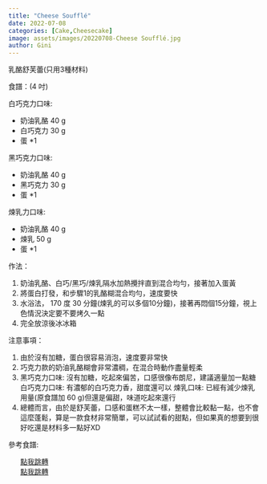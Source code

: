 ```yaml
---
title: "Cheese Soufflé"
date: 2022-07-08
categories: [Cake,Cheesecake]
image: assets/images/20220708-Cheese Soufflé.jpg
author: Gini
---
```

乳酪舒芙蕾(只用3種材料)

食譜：(4 吋)

白巧克力口味:
- 奶油乳酪 40 g
- 白巧克力 30 g
- 蛋 *1

黑巧克力口味:
- 奶油乳酪 40 g
- 黑巧克力 30 g
- 蛋 *1

煉乳力口味:
- 奶油乳酪 40 g
- 煉乳 50 g
- 蛋 *1

作法：
1. 奶油乳酪、白巧/黑巧/煉乳隔水加熱攪拌直到混合均勻，接著加入蛋黃
2. 將蛋白打發，和步驟1的乳酪糊混合均勻，速度要快
2. 水浴法， 170 度 30 分鐘(煉乳的可以多個10分鐘)，接著再悶個15分鐘，視上色情況決定要不要烤久一點
3. 完全放涼後冰冰箱

注意事項：
1. 由於沒有加糖，蛋白很容易消泡，速度要非常快
2. 巧克力款的奶油乳酪糊會非常濃稠，在混合時動作盡量輕柔
3. 黑巧克力口味: 沒有加糖，吃起來偏苦，口感很像布朗尼，建議適量加一點糖
白巧克力口味: 有濃郁的白巧克力香，甜度還可以
煉乳口味: 已經有減少煉乳用量(原食譜加 60 g)但還是偏甜，味道吃起來還行
4. 總體而言，由於是舒芙蕾，口感和蛋糕不太一樣，整體會比較黏一點，也不會這麼蓬鬆，算是一款食材非常簡單，可以試試看的甜點，但如果真的想要到很好吃還是材料多一點好XD

<p style="overflow-wrap: anywhere;">參考食譜:</p>

<ul style="list-style: none;">
    <li><a href="https://rulichsu.pixnet.net/blog/post/456707333-%E7%85%89%E4%B9%B3%E8%88%92%E8%8A%99%E8%95%BE%E8%B5%B7%E5%8F%B8%E8%9B%8B%E7%B3%95%EF%BC%88%E5%8F%AA%E7%94%A8%E4%B8%89%E7%A8%AE%E6%9D%90%E6%96%99%EF%BC%89" target="_blank">點我跳轉</a></li>
    <li><a href="https://rulichsu.pixnet.net/blog/post/218942273-%E6%97%A5%E5%BC%8F%E8%88%92%E8%8A%99%E8%95%BE%E8%B5%B7%E5%8F%B8%E8%9B%8B%E7%B3%95%28%E5%8F%AA%E7%94%A8%E4%B8%89%E7%A8%AE%E6%9D%90%E6%96%99%29" target="_blank">點我跳轉</a></li>
</ul>
